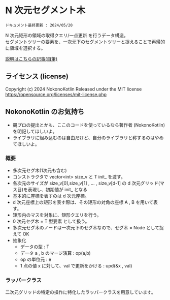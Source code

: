 # N 次元セグメント木
`ドキュメント最終更新 : 2024/05/20`

N 次元矩形の領域の取得クエリ/一点更新 を行うデータ構造。  
セグメントツリーの要素を、一次元下のセグメントツリーと捉えることで再帰的に領域を選択する。  

<a href = "https://nokonokotlin.github.io/Home/Contents/algorithm/Articles/DataStructure/NdSegTree.html">説明はこちらの記事(自筆)</a>

## ライセンス (license)
Copyright (c) 2024 NokonoKotlin
Released under the MIT license
https://opensource.org/licenses/mit-license.php


## NokonoKotlin のお気持ち
- 競プロの提出とかも、ここのコードを使っているなら著作者 (NokonoKotlin) を明記してほしいよ。
- ライブラリに組み込むのは自由だけど、自分のライブラリと称するのはやめてほしいよ。




### 概要
- 多次元セグ木(1次元も含む)
- コンストラクタで vector&lt;int> size\_v と T init\_ を渡す。
- 各次元のサイズが size\_v[0],size\_v[1] , ... , size\_v[d-1] の d 次元グリッド(マス目)を表現し、初期値が init\_ となる
- 基本的に座標を表すのは d 次元座標。
- d 次元座標上の矩形を表す際は、その矩形の対角の座標 A , B を用いて表す。
- 矩形内のマスを対象に、矩形クエリを行う。
- 0 次元セグ木 = T 型要素 として扱う。
- 多次元セグ木のノードは一次元下のセグ木なので、セグ木 = Node として捉えて OK 
- 抽象化
    - データの型 : T 
    - データ a , b のマージ演算 : op(a,b)
    - op の単位元 : e
    - 1 点の値 x に対して、val で更新をかける : upd(&x , val) 

### ラッパークラス
二次元グリッドの特定の操作に特化したラッパークラスを用意しています。  
